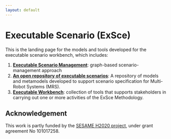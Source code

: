 ```yaml
---
layout: default
---
```

# Executable Scenario (ExSce)

This is the landing page for the models and tools developed for the executable scenario workbench,
which includes:

1. [**Executable Scenario Management**](TODO): graph-based scenario-management approach
2. [**An open repository of executable scenarios**](exsce-repo.md):
    A repository of models and metamodels developed to support scenario specification for
    Multi-Robot Systems (MRS).
3. [**Executable Workbench**](exsce-workbench.md): collection of tools that supports stakeholders
    in carrying out one or more activities of the ExSce Methodology.

## Acknowledgement

This work is partly funded by the [SESAME H2020 project](https://www.sesame-project.org/),
under grant agreement No 101017258.
